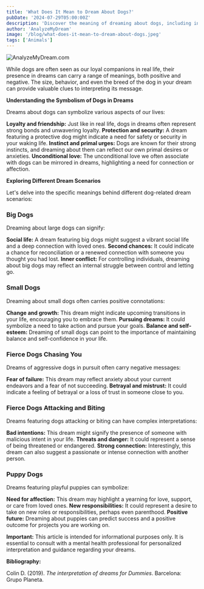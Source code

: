 ```yaml
---
title: 'What Does It Mean to Dream About Dogs?'
pubDate: '2024-07-29T05:00:00Z'
description: 'Discover the meaning of dreaming about dogs, including interpretations about big, small, wild dogs, puppies, and more.'
author: 'AnalyzeMyDream'
image: '/blog/what-does-it-mean-to-dream-about-dogs.jpeg'
tags: ['Animals']
---
```


![AnalyzeMyDream.com](/blog/what-does-it-mean-to-dream-about-dogs.jpeg)


While dogs are often seen as our loyal companions in real life, their presence in dreams can carry a range of meanings, both positive and negative. The size, behavior, and even the breed of the dog in your dream can provide valuable clues to interpreting its message.

**Understanding the Symbolism of Dogs in Dreams**

Dreams about dogs can symbolize various aspects of our lives:

**Loyalty and friendship:** Just like in real life, dogs in dreams often represent strong bonds and unwavering loyalty. 
**Protection and security:**  A dream featuring a protective dog might indicate a need for safety or security in your waking life. 
**Instinct and primal urges:**  Dogs are known for their strong instincts, and dreaming about them can reflect our own primal desires or anxieties. 
**Unconditional love:** The unconditional love we often associate with dogs can be mirrored in dreams, highlighting a need for connection or affection. 

**Exploring Different Dream Scenarios**

Let's delve into the specific meanings behind different dog-related dream scenarios:

### Big Dogs

Dreaming about large dogs can signify:

**Social life:** A dream featuring big dogs might suggest a vibrant social life and a deep connection with loved ones.
**Second chances:**  It could indicate a chance for reconciliation or a renewed connection with someone you thought you had lost.
**Inner conflict:** For controlling individuals, dreaming about big dogs may reflect an internal struggle between control and letting go.

### Small Dogs

Dreaming about small dogs often carries positive connotations:

**Change and growth:** This dream might indicate upcoming transitions in your life, encouraging you to embrace them. 
**Pursuing dreams:**  It could symbolize a need to take action and pursue your goals. 
**Balance and self-esteem:** Dreaming of small dogs can point to the importance of maintaining balance and self-confidence in your life.

### Fierce Dogs Chasing You

Dreams of aggressive dogs in pursuit often carry negative messages:

**Fear of failure:**  This dream may reflect anxiety about your current endeavors and a fear of not succeeding.
**Betrayal and mistrust:**  It could indicate a feeling of betrayal or a loss of trust in someone close to you.

### Fierce Dogs Attacking and Biting

Dreams featuring dogs attacking or biting can have complex interpretations:

**Bad intentions:** This dream might signify the presence of someone with malicious intent in your life.
**Threats and danger:**  It could represent a sense of being threatened or endangered. 
**Strong connection:** Interestingly, this dream can also suggest a passionate or intense connection with another person.

### Puppy Dogs

Dreams featuring playful puppies can symbolize:

**Need for affection:**  This dream may highlight a yearning for love, support, or care from loved ones. 
**New responsibilities:** It could represent a desire to take on new roles or responsibilities, perhaps even parenthood.
**Positive future:**  Dreaming about puppies can predict success and a positive outcome for projects you are working on.

**Important:** This article is intended for informational purposes only. It is essential to consult with a mental health professional for personalized interpretation and guidance regarding your dreams.

**Bibliography:**

Colin D. (2019). *The interpretation of dreams for Dummies*. Barcelona: Grupo Planeta.